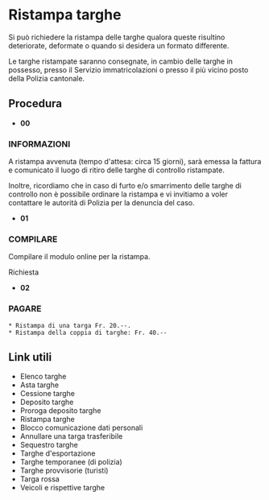 # Ristampa targhe

Si può richiedere la ristampa delle targhe qualora queste risultino
deteriorate, deformate o quando si desidera un formato differente.

Le targhe ristampate saranno consegnate, in cambio delle targhe in possesso,
presso il Servizio immatricolazioni o presso il più vicino posto della Polizia
cantonale.

## Procedura

  * **00**

###  INFORMAZIONI

A ristampa avvenuta (tempo d'attesa: circa 15 giorni), sarà emessa la fattura
e comunicato il luogo di ritiro delle targhe di controllo ristampate.  
  
Inoltre, ricordiamo che in caso di furto e/o smarrimento delle targhe di
controllo non è possibile ordinare la ristampa e vi invitiamo a voler
contattare le autorità di Polizia per la denuncia del caso.

  *  **01**

###  COMPILARE

Compilare il modulo online per la ristampa.  
  
Richiesta

  *  **02**

###  PAGARE

    * Ristampa di una targa Fr. 20.--.
    * Ristampa della coppia di targhe: Fr. 40.-- 

## Link utili

  * Elenco targhe
  * Asta targhe
  * Cessione targhe
  * Deposito targhe
  * Proroga deposito targhe
  * Ristampa targhe
  * Blocco comunicazione dati personali
  * Annullare una targa trasferibile
  * Sequestro targhe
  * Targhe d'esportazione 
  * Targhe temporanee (di polizia) 
  * Targhe provvisorie (turisti) 
  * Targa rossa 
  * Veicoli e rispettive targhe

